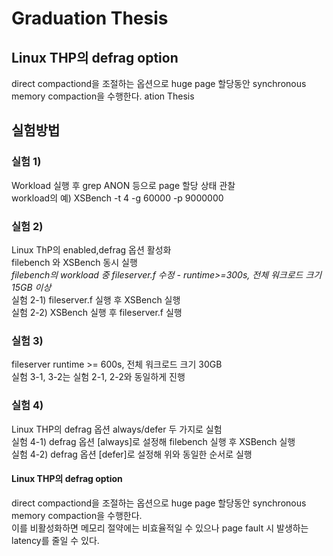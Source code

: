 # Graduation Thesis
## Linux THP의 defrag option
 direct compactiond을 조절하는 옵션으로 huge page 할당동안 synchronous memory compaction을 수행한다. 
 ation Thesis
## 실험방법
### 실험 1)
Workload 실행 후 grep ANON 등으로 page 할당 상태 관찰<br/>
workload의 예) XSBench -t 4 -g 60000 -p 9000000 <br/>

### 실험 2)
Linux ThP의 enabled,defrag 옵션 활성화<br/>
filebench 와 XSBench 동시 실행<br/>
*filebench의 workload 중 fileserver.f 수정 - runtime>=300s, 전체 워크로드 크기 15GB 이상*<br/>
실험 2-1) fileserver.f 실행 후 XSBench 실행<br/>
실험 2-2) XSBench 실행 후 fileserver.f 실행<br/>

### 실험 3) 
fileserver runtime >= 600s, 전체 워크로드 크기 30GB<br/>
실험 3-1, 3-2는 실험 2-1, 2-2와 동일하게 진행<br/>

### 실험 4)
Linux THP의 defrag 옵션 always/defer 두 가지로 실험<br/>
실험 4-1) defrag 옵션 [always]로 설정해 filebench 실행 후 XSBench 실행<br/>
실험 4-2) defrag 옵션 [defer]로 설정해 위와 동일한 순서로 실행<br/>

#### Linux THP의 defrag option
 direct compactiond을 조절하는 옵션으로 huge page 할당동안 synchronous memory compaction을 수행한다. <br/>
 이를 비활성화하면 메모리 절약에는 비효율적일 수 있으나 page fault 시 발생하는latency를 줄일 수 있다. <br/>

